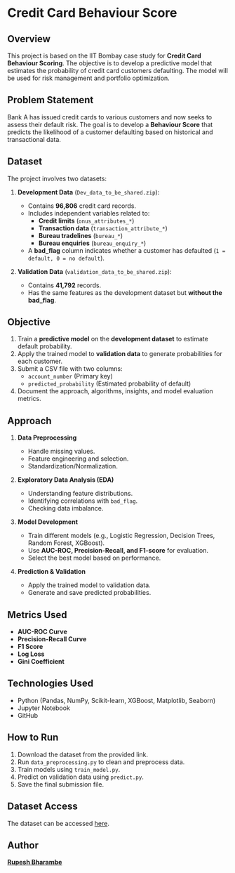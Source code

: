 # Credit Card Behaviour Score

## Overview
This project is based on the IIT Bombay case study for **Credit Card Behaviour Scoring**. The objective is to develop a predictive model that estimates the probability of credit card customers defaulting. The model will be used for risk management and portfolio optimization.

## Problem Statement
Bank A has issued credit cards to various customers and now seeks to assess their default risk. The goal is to develop a **Behaviour Score** that predicts the likelihood of a customer defaulting based on historical and transactional data.

## Dataset
The project involves two datasets:

1. **Development Data** (`Dev_data_to_be_shared.zip`):  
   - Contains **96,806** credit card records.  
   - Includes independent variables related to:
     - **Credit limits** (`onus_attributes_*`)
     - **Transaction data** (`transaction_attribute_*`)
     - **Bureau tradelines** (`bureau_*`)
     - **Bureau enquiries** (`bureau_enquiry_*`)
   - A **bad_flag** column indicates whether a customer has defaulted (`1 = default, 0 = no default`).

2. **Validation Data** (`validation_data_to_be_shared.zip`):  
   - Contains **41,792** records.  
   - Has the same features as the development dataset but **without the bad_flag**.

## Objective
1. Train a **predictive model** on the **development dataset** to estimate default probability.  
2. Apply the trained model to **validation data** to generate probabilities for each customer.  
3. Submit a CSV file with two columns:
   - `account_number` (Primary key)
   - `predicted_probability` (Estimated probability of default)
4. Document the approach, algorithms, insights, and model evaluation metrics.

## Approach
1. **Data Preprocessing**
   - Handle missing values.
   - Feature engineering and selection.
   - Standardization/Normalization.

2. **Exploratory Data Analysis (EDA)**
   - Understanding feature distributions.
   - Identifying correlations with `bad_flag`.
   - Checking data imbalance.

3. **Model Development**
   - Train different models (e.g., Logistic Regression, Decision Trees, Random Forest, XGBoost).
   - Use **AUC-ROC, Precision-Recall, and F1-score** for evaluation.
   - Select the best model based on performance.

4. **Prediction & Validation**
   - Apply the trained model to validation data.
   - Generate and save predicted probabilities.

## Metrics Used
- **AUC-ROC Curve**
- **Precision-Recall Curve**
- **F1 Score**
- **Log Loss**
- **Gini Coefficient**

## Technologies Used
- Python (Pandas, NumPy, Scikit-learn, XGBoost, Matplotlib, Seaborn)
- Jupyter Notebook
- GitHub

## How to Run
1. Download the dataset from the provided link.
2. Run `data_preprocessing.py` to clean and preprocess data.
3. Train models using `train_model.py`.
4. Predict on validation data using `predict.py`.
5. Save the final submission file.


## Dataset Access
The dataset can be accessed [here](https://www.kaggle.com/datasets/rupeshbharambe/credit-card-behaviour-score/data).

## Author
**[Rupesh Bharambe](https://www.linkedin.com/in/rupesh-bharambe-056a12257/)**

